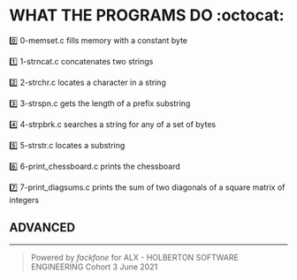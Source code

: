 # WHAT THE PROGRAMS DO :octocat:

:zero: 0-memset.c fills memory with a constant byte

:one: 1-strncat.c concatenates two strings

:two: 2-strchr.c locates a character in a string

:three: 3-strspn.c gets the length of a prefix substring

:four: 4-strpbrk.c searches a string for any of a set of bytes

:five: 5-strstr.c locates a substring

:six: 6-print_chessboard.c prints the chessboard

:seven: 7-print_diagsums.c prints the sum of two diagonals of a square matrix of integers

## ADVANCED


******************************************************************************************************
> Powered by *fackfone* for ALX - HOLBERTON SOFTWARE ENGINEERING Cohort 3 June 2021

